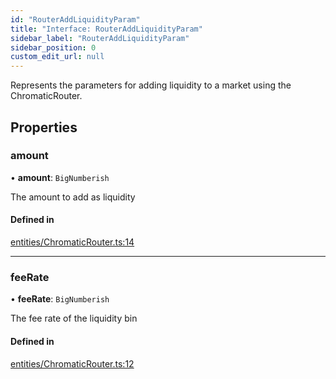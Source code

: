```yaml
---
id: "RouterAddLiquidityParam"
title: "Interface: RouterAddLiquidityParam"
sidebar_label: "RouterAddLiquidityParam"
sidebar_position: 0
custom_edit_url: null
---
```


Represents the parameters for adding liquidity to a market using the ChromaticRouter.

## Properties

### amount

• **amount**: `BigNumberish`

The amount to add as liquidity

#### Defined in

[entities/ChromaticRouter.ts:14](https://github.com/chromatic-protocol/sdk/blob/9e0eb84/packages/sdk-ethers-v5/src/entities/ChromaticRouter.ts#L14)

___

### feeRate

• **feeRate**: `BigNumberish`

The fee rate of the liquidity bin

#### Defined in

[entities/ChromaticRouter.ts:12](https://github.com/chromatic-protocol/sdk/blob/9e0eb84/packages/sdk-ethers-v5/src/entities/ChromaticRouter.ts#L12)
